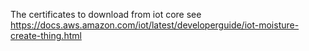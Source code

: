 The certificates to download from iot core see
https://docs.aws.amazon.com/iot/latest/developerguide/iot-moisture-create-thing.html